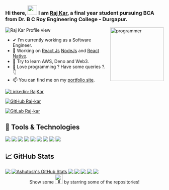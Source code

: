 ### Hi there, <img src="https://raw.githubusercontent.com/MartinHeinz/MartinHeinz/master/wave.gif" width="30px"> I am [Raj Kar](http://pyraj.pythonanywhere.com/), a final year student pursuing BCA from Dr. B C Roy Engineering College - Durgapur.

<img width="170px" height="170px" align="right" src="https://i.ibb.co/M5Vw6W7/animation-200-kngjsuoz.gif" alt="programmer">

<p align="left"> <img src="https://komarev.com/ghpvc/?username=Raj-kar&label=Views&color=blue&style=plastic" alt="Raj Kar Profile view" /> </p>

- ✔  I’m currently working as a Software Engineer.
- 👯 Working on [React Js](https://reactjs.org/) [NodeJs](https://nodejs.dev/) and [React Native](https://reactnative.dev/).
- 🌌 Try to learn AWS, Deno and Web3.
- 💬 Love programming ? Have some queries ?. 👇
- 📫 You can find me on my [portfolio site](http://pyraj.pythonanywhere.com/).

<!-- links to your social media accounts -->
[![Linkedin: RajKar](https://img.shields.io/badge/-Raj%20Kar-blue?style=flat-square&logo=Linkedin&logoColor=white&link=https://www.linkedin.com/in/raj-kar-40b7281a3/)](https://www.linkedin.com/in/raj-kar-40b7281a3/)

[![GitHub Raj-kar](https://img.shields.io/github/followers/Raj-kar?label=follow&style=social)](https://github.com/Raj-kar)

[![GitLab Raj-kar](https://img.shields.io/github/followers/Raj-kar?label=follow&style=social)](https://gitlab.com/Raj-kar)

## 🔧 Tools & Technologies
![](https://img.shields.io/badge/OS-Windows%20&%20Linux-informational?style=flat&logo=windows&logoColor=white&color=7831D8)
![](https://img.shields.io/badge/Editor-VS_Code%20&%20Pycharm%20&%20Eclipse-informational?style=flat&logo=vs-code&logoColor=white&color=7831D8)
![](https://img.shields.io/badge/Code-Python-informational?style=flat&logo=python&logoColor=white&color=7831D8)
![](https://img.shields.io/badge/Code-JS-informational?style=flat&logo=javascript&logoColor=white&color=7831D8)
![](https://img.shields.io/badge/Code-Java-informational?style=flat&logo=java&logoColor=white&color=7831D8)
![](https://img.shields.io/badge/Code-Flask-informational?style=flat&logo=flask&logoColor=white&color=7831D8)
![](https://img.shields.io/badge/Code-Django-informational?style=flat&logo=django&logoColor=white&color=7831D8)
![](https://img.shields.io/badge/Code-C_Language-informational?style=flat&logo=c&logoColor=white&color=7831D8)
![](https://img.shields.io/badge/Tools-PostgreSQL-informational?style=flat&logo=postgresql&logoColor=white&color=7831D8)

## &#x1f4c8; GitHub Stats

<a href="https://github.com/Raj-kar/Raj-kar">
    <img align="center"
        src="https://github-readme-stats.vercel.app/api/top-langs/?username=Raj-kar&hide=java,html&title_color=ffffff&text_color=c9cacc&icon_color=2bbc8a&bg_color=1d1f21" />
</a>


<a href="https://github.com/Raj-kar/Raj-kar">
    <img align="center"
        src="https://github-readme-stats.vercel.app/api?username=Raj-kar&show_icons=true&line_height=27&count_private=true&title_color=ffffff&text_color=c9cacc&icon_color=2bbc8a&bg_color=1d1f21"
        alt="Ashutosh's GitHub Stats" />
</a>

<a href="https://github.com/Raj-kar/Python">
    <img align="center"
        src="https://github-readme-stats.vercel.app/api/pin/?username=Raj-kar&repo=Python&title_color=ffffff&text_color=c9cacc&icon_color=2bbc8a&bg_color=1d1f21" />
</a>

<a href="https://github.com/Raj-kar/C-Plus-Plus">
    <img align="center"
        src="https://github-readme-stats.vercel.app/api/pin/?username=Raj-kar&repo=C-Plus-Plus&title_color=ffffff&text_color=c9cacc&icon_color=2bbc8a&bg_color=1d1f21" />
</a>

<a href="https://github.com/Raj-kar/Code-With-Raj">
    <img align="center"
        src="https://github-readme-stats.vercel.app/api/pin/?username=Raj-kar&repo=Code-With-Raj&title_color=ffffff&text_color=c9cacc&icon_color=2bbc8a&bg_color=1d1f21" />
</a>

<a href="https://github.com/Raj-kar/learn-with-Raj">
    <img align="center"
        src="https://github-readme-stats.vercel.app/api/pin/?username=Raj-kar&repo=learn-with-Raj&title_color=ffffff&text_color=c9cacc&icon_color=2bbc8a&bg_color=1d1f21" />
</a>

<a href="https://github.com/Raj-kar/InfiniteScroll">
    <img align="center"
        src="https://github-readme-stats.vercel.app/api/pin/?username=Raj-kar&repo=InfiniteScroll&title_color=ffffff&text_color=c9cacc&icon_color=2bbc8a&bg_color=1d1f21" />
</a>

<div align="center">
    Show some <img width="25px" height="30x" src="https://user-images.githubusercontent.com/5679180/79618120-0daffb80-80be-11ea-819e-d2b0fa904d07.gif" alt="💖">
    by starring some of the repositories!
</div>
